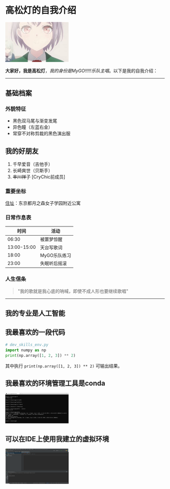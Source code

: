 # 高松灯的自我介绍

<img src="gsd.jpg" width="200"  alt="高松灯形象">

**大家好，我是高松灯**，*我的身份是MyGO!!!!!乐队主唱*。以下是我的自我介绍：

---

## 基础档案

### 外貌特征
- 黑色双马尾与渐变发尾
- 异色瞳（左蓝右金）
- 常穿不对称剪裁的黑色演出服

## 我的好朋友
1. 千早爱音（吉他手）
2. 长崎爽世（贝斯手）
3. ~~丰川祥子~~ [CryChic前成员]

### 重要坐标
[住址](https://bang-dream.com/world/#/)：东京都月之森女子学园附近公寓

### 日常作息表
| 时间        | 活动               |
|-------------|--------------------|
| 06:30       | 被噩梦惊醒         |
| 13:00-15:00 | 天台写歌词         |
| 18:00       | MyGO乐队练习       |
| 23:00       | 失眠听后摇滚       |

### 人生信条
> "我的歌就是我心底的呐喊，即使不成人形也要继续歌唱"

---

## 我的专业是人工智能

## 我最喜欢的一段代码
```python
# dev_skills_env.py
import numpy as np
print(np.array([1, 2, 3]) ** 2)

```
其中执行 `print(np.array([1, 2, 3]) ** 2)` 可输出结果。

## 我最喜欢的环境管理工具是conda
<img src="work2.png" width="200" >

## 可以在IDE上使用我建立的虚拟环境
<img src="work1.png" width="200" >